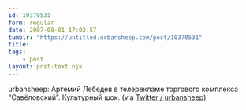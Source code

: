 ```yaml
---
id: 10370531
form: regular
date: 2007-09-01 17:02:57
tumblr: "https://untitled.urbansheep.com/post/10370531"
title:
tags:
    - post
layout: post-text.njk
---
```


<p>urbansheep: Артемий Лебедев в телерекламе торгового комплекса &ldquo;Савёловский&rdquo;. Культурный шок. (via <a href="http://twitter.com/urbansheep/statuses/241002742">Twitter / urbansheep</a>)</p>

